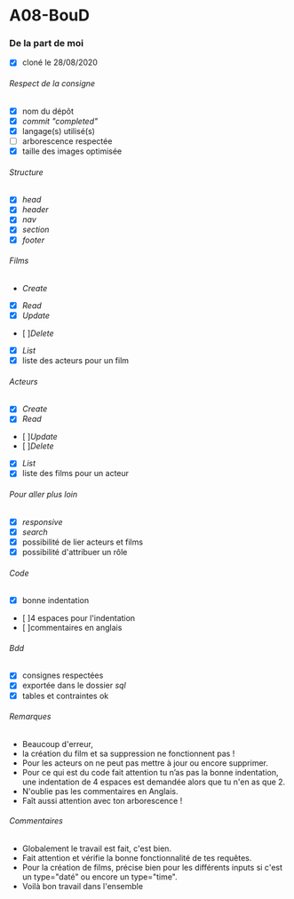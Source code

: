 # A08-BouD
### De la part de moi
- [x] cloné le 28/08/2020
###### *Respect de la consigne*
- [x] nom du dépôt
- [x] *commit "completed"*
- [x] langage(s) utilisé(s)
- [ ] arborescence respectée
- [x] taille des images optimisée
###### *Structure*
- [x] *head*
- [x] *header*
- [x] *nav*
- [x] *section*
- [x] *footer*
###### *Films*
- *Create*
- [x] *Read*
- [x] *Update*
- [ ]*Delete*
- [x] *List*
- [x] liste des acteurs pour un film
###### *Acteurs*
- [x] *Create*
- [x] *Read*
- [ ]*Update*
- [ ]*Delete*
- [x] *List*
- [x] liste des films pour un acteur
###### *Pour aller plus loin*
- [x] *responsive*
- [x] *search*
- [x] possibilité de lier acteurs et films
- [x] possibilité d'attribuer un rôle
###### *Code*
- [x] bonne indentation
- [ ]4 espaces pour l'indentation
- [ ]commentaires en anglais
###### *Bdd*
- [x] consignes respectées
- [x] exportée dans le dossier *sql*
- [x] tables et contraintes ok
###### *Remarques*
- Beaucoup d'erreur, 
- la création du film et sa suppression ne fonctionnent pas !
- Pour les acteurs on ne peut pas mettre à jour ou encore supprimer.
- Pour ce qui est du code fait attention tu n’as pas la bonne indentation, 
  une indentation de 4 espaces est demandée alors que tu n'en as que 2.
- N'oublie pas les commentaires en Anglais.
- Faît aussi attention avec ton arborescence !
###### *Commentaires*
- Globalement le travail est fait, c'est bien. 
- Fait attention et vérifie la bonne fonctionnalité de tes requêtes.
- Pour la création de films, précise bien pour les différents inputs si c'est un type="daté" ou encore un type="time".
- Voilà bon travail dans l'ensemble
